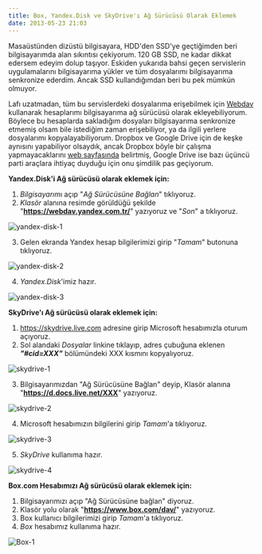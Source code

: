 ```yaml
---
title: Box, Yandex.Disk ve SkyDrive'ı Ağ Sürücüsü Olarak Eklemek
date: 2013-05-23 21:03
---
```


Masaüstünden dizüstü bilgisayara, HDD'den SSD'ye geçtiğimden beri bilgisayarımda alan sıkıntısı çekiyorum. 120 GB SSD, ne kadar dikkat edersem edeyim dolup taşıyor. Eskiden yukarıda bahsi geçen servislerin uygulamalarını bilgisayarıma yükler ve tüm dosyalarımı bilgisayarıma senkronize ederdim. Ancak SSD kullandığımdan beri bu pek mümkün olmuyor.

<!--more-->
Lafı uzatmadan, tüm bu servislerdeki dosyalarıma erişebilmek için [Webdav](http://www.webdav.org) kullanarak hesaplarımı bilgisayarıma ağ sürücüsü olarak ekleyebiliyorum. Böylece bu hesaplarda sakladığım dosyaları bilgisayarıma senkronize etmemiş olsam bile istediğim zaman erişebiliyor, ya da ilgili yerlere dosyalarımı kopyalayabiliyorum. Dropbox ve Google Drive için de keşke aynısını yapabiliyor olsaydık, ancak Dropbox böyle bir çalışma yapmayacaklarını [web sayfasında](https://www.dropbox.com/help/62/en) belirtmiş, Google Drive ise bazı üçüncü parti araçlara ihtiyaç duyduğu için onu şimdilik pas geçiyorum.

**Yandex.Disk'i Ağ sürücüsü olarak eklemek için:**
1. *Bilgisayarım*ı açıp "*Ağ Sürücüsüne Bağlan*" tıklıyoruz.
2. *Klasör* alanına resimde görüldüğü şekilde "**https://webdav.yandex.com.tr/**" yazıyoruz ve "*Son*" a tıklıyoruz.

![yandex-disk-1](/uploads/2013/05/yandex-disk-1.png)

3. Gelen ekranda Yandex hesap bilgilerimizi girip "*Tamam*" butonuna tıklıyoruz.

![yandex-disk-2](/uploads/2013/05/yandex-disk-2.png)

4. *Yandex.Disk*'imiz hazır.

![yandex-disk-3](/uploads/2013/05/yandex-disk-3.png)

**SkyDrive'ı Ağ sürücüsü olarak eklemek için:**
1. https://skydrive.live.com adresine girip Microsoft hesabımızla oturum açıyoruz.
2. Sol alandaki *Dosyalar* linkine tıklayıp, adres çubuğuna eklenen ***"#cid=XXX"*** bölümündeki XXX kısmını kopyalıyoruz.

![skydrive-1](/uploads/2013/05/skydrive-1.png)

3. Bilgisayarımızdan "Ağ Sürücüsüne Bağlan" deyip, Klasör alanına "**https://d.docs.live.net/XXX**" yazıyoruz.

![skydrive-2](/uploads/2013/05/skydrive-2.png)

4. Microsoft hesabımızın bilgilerini girip *Tamam*'a tıklıyoruz.

![skydrive-3](/uploads/2013/05/skydrive-3.png)

5. *SkyDrive* kullanıma hazır.

![skydrive-4](/uploads/2013/05/skydrive-4.png)

**Box.com Hesabımızı Ağ sürücüsü olarak eklemek için:**
1. Bilgisayarımızı açıp "Ağ Sürücüsüne bağlan" diyoruz.
2. Klasör yolu olarak "**https://www.box.com/dav/**" yazıyoruz.
3. Box kullanıcı bilgilerimizi girip *Tamam*'a tıklıyoruz.
4. *Box* hesabımız kullanıma hazır.

![Box-1](/uploads/2013/05/Box-1.png)
